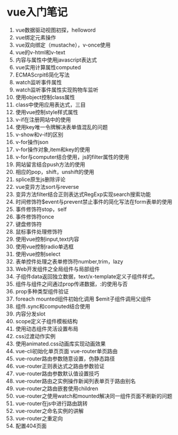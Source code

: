 # vue入门笔记
1. vue数据驱动视图初探，helloword
2. vue绑定元素操作
3. vue双向绑定（mustache），v-once使用
4. vue的v-html和v-text
5. 内容与属性中使用javascript表达式
6. vue实用计算属性computed
7. ECMAScrpit6简化写法
8. watch监听事件属性
8. watch监听事件属性实现购物车监听
9. 使用object控制class属性
10. class中使用应用表达式，三目
11. 使用vue控制style样式属性
12. v-if在注册网站中的使用
13. 使用key唯一令牌解决表单值混乱的问题
14. v-show和v-if的区别
15. v-for操作json
16. v-for操作对象,item和key的使用
17. v-for与computer结合使用，js的filter属性的使用
18. 网站留言结合push方法的使用
19. 相应的pop，shift，unshift的使用
20. splice原生js删除评论
21. vue变异方法sort与reverse
22. 变异方法filter结合正则表达式RegExp实现search搜索功能
23. 时间修饰符$event与prevent禁止事件的简化写法在form表单的使用
24. 事件修饰符stop，self
25. 事件修饰符once
26. 键盘修饰符
27. 鼠标事件处理修饰符
28. 使用vue控制input,text内容
29. 使用vue控制radio单选框
30. 使用vue控制select
31. 表单控件处理之表单修饰符number,trim，lazy
32. Web开发组件之全局组件与局部组件
33. 子组件data返回独立数据，text/x-template定义子组件样式。
34. 组件与组件之间通过prop传递数据，:的使用与否
35. prop多种类型组件验证
36. foreach  mounted组件初始化调用 $emit子组件调用父组件
37. 组件.sync和computed结合使用
38. 内容分发slot
39. scope定义子组件模板结构
40. 使用动态组件灵活设置布局
41. css过渡动作实例
42. 使用animated.css动画库实现动画效果
43. vue-cli初始化单页页面
    vue-router单页路由
44. vue-router路由参数随意设置，伪静态路径
45. vue-router正则表达式之路由参数验证
46. vue-router路由参数默认值设置技巧
47. vue-router路由之实例操作新闻列表单页于路由别名
48. vue-router之路由嵌套使用children
49. vue-router之使用watch和mounted解决同一组件页面不刷新的问题
50. vue-router在js中进行路由跳转
51. vue-router之命名实例的讲解
52. vue-router之重定向
53. 配置404页面



